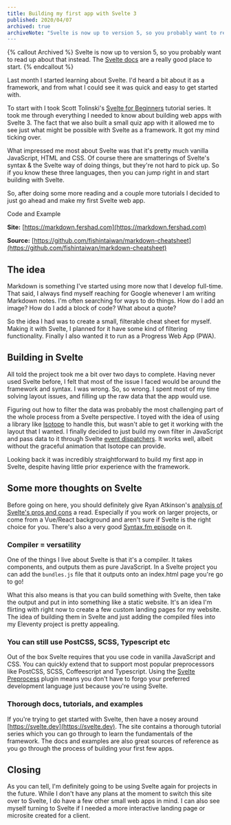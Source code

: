 ```yaml
---
title: Building my first app with Svelte 3
published: 2020/04/07
archived: true
archiveNote: "Svelte is now up to version 5, so you probably want to read up about that instead.
---
```


{% callout Archived %}
Svelte is now up to version 5, so you probably want to read up about that instead. The [Svelte docs](https://svelte.dev/) are a really good place to start.
{% endcallout %}

Last month I started learning about Svelte. I'd heard a bit about it as a framework, and from what I could see it was quick and easy to get started with.

To start with I took Scott Tolinski's [Svelte for Beginners](https://www.leveluptutorials.com/tutorials/svelte-for-beginners) tutorial series. It took me through everything I needed to know about building web apps with Svelte 3. The fact that we also built a small quiz app with it allowed me to see just what might be possible with Svelte as a framework. It got my mind ticking over.

What impressed me most about Svelte was that it's pretty much vanilla JavaScript, HTML and CSS. Of course there are smatterings of Svelte's syntax & the Svelte way of doing things, but they're not hard to pick up. So if you know these three languages, then you can jump right in and start building with Svelte.

So, after doing some more reading and a couple more tutorials I decided to just go ahead and make my first Svelte web app.

Code and Example

**Site:** [https://markdown.fershad.com](https://markdown.fershad.com)

**Source:** [https://github.com/fishintaiwan/markdown-cheatsheet](https://github.com/fishintaiwan/markdown-cheatsheet)

## The idea

Markdown is something I've started using more now that I develop full-time. That said, I always find myself reaching for Google whenever I am writing Markdown notes. I'm often searching for ways to do things. How do I add an image? How do I add a block of code? What about a quote?

So the idea I had was to create a small, filterable cheat sheet for myself. Making it with Svelte, I planned for it have some kind of filtering functionality. Finally I also wanted it to run as a Progress Web App (PWA).

## Building in Svelte

All told the project took me a bit over two days to complete. Having never used Svelte before, I felt that most of the issue I faced would be around the framework and syntax. I was wrong. So, so wrong. I spent most of my time solving layout issues, and filling up the raw data that the app would use.

Figuring out how to filter the data was probably the most challenging part of the whole process from a Svelte perspective. I toyed with the idea of using a library like [Isotope](https://isotope.metafizzy.co/) to handle this, but wasn't able to get it working with the layout that I wanted. I finally decided to just build my own filter in JavaScript and pass data to it through Svelte [event dispatchers](https://svelte.dev/docs#createEventDispatcher). It works well, albeit without the graceful animation that Isotope can provide.

Looking back it was incredibly straightforward to build my first app in Svelte, despite having little prior experience with the framework.

## Some more thoughts on Svelte

Before going on here, you should definitely give Ryan Atkinson's [analysis of Svelte's pros and cons](https://github.com/feltcoop/why-svelte) a read. Especially if you work on larger projects, or come from a Vue/React background and aren't sure if Svelte is the right choice for you. There's also a very good [Syntax.fm episode](https://syntax.fm/show/173/hasty-treat-wes-and-scott-look-at-svelte-3) on it.

### Compiler = versatility

One of the things I live about Svelte is that it's a compiler. It takes components, and outputs them as pure JavaScript. In a Svelte project you can add the `bundles.js` file that it outputs onto an index.html page you're go to go!

What this also means is that you can build something with Svelte, then take the output and put in into something like a static website. It's an idea I'm flirting with right now to create a few custom landing pages for my website. The idea of building them in Svelte and just adding the compiled files into my Eleventy project is pretty appealing.

### You can still use PostCSS, SCSS, Typescript etc

Out of the box Svelte requires that you use code in vanilla JavaScript and CSS. You can quickly extend that to support most popular preprocessors like PostCSS, SCSS, Coffeescript and Typescript. Using the [Svelte Preprocess](https://github.com/kaisermann/svelte-preprocess) plugin means you don't have to forgo your preferred development language just because you're using Svelte.

### Thorough docs, tutorials, and examples

If you're trying to get started with Svelte, then have a nosey around [https://svelte.dev](https://svelte.dev). The site contains a thorough tutorial series which you can go through to learn the fundamentals of the framework. The docs and examples are also great sources of reference as you go through the process of building your first few apps.

## Closing

As you can tell, I'm definitely going to be using Svelte again for projects in the future. While I don't have any plans at the moment to switch this site over to Svelte, I do have a few other small web apps in mind. I can also see myself turning to Svelte if I needed a more interactive landing page or microsite created for a client.
